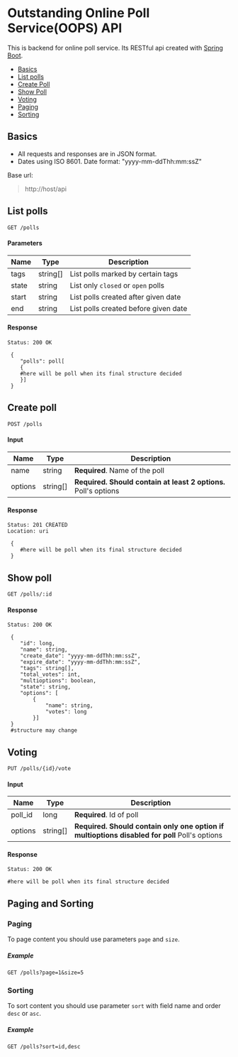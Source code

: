 # Outstanding Online Poll Service(OOPS) API
This is backend for online poll service. Its RESTful api created with [Spring Boot](https://projects.spring.io/spring-boot/). 

* [Basics](#basics)
* [List polls](#list-polls)
* [Create Poll](#create-poll)
* [Show Poll](#show-poll)
* [Voting](#voting)
* [Paging](#paging)
* [Sorting](#sorting)

## Basics
* All requests and responses are in JSON format.
* Dates using ISO 8601. Date format: "yyyy-mm-ddThh:mm:ssZ" 

Base url:
>http://host/api 
## List polls
`GET /polls`
#### Parameters
|Name|Type|Description|
|----|----|-----------|
|tags|string[]|List polls marked by certain tags|
|state|string|List only `closed` or `open` polls|
|start|string|List polls created after given date|
|end|string|List polls created before given date|

#### Response
~~~
Status: 200 OK
~~~
~~~
 {
 	"polls": poll[
 	{
 	#here will be poll when its final structure decided
 	}]
 }
~~~
## Create poll
`POST /polls`
#### Input
|Name|Type|Description|
|----|----|-----------|
|name|string|**Required**. Name of the poll|
|options|string[]|**Required. Should contain at least 2 options.** Poll's options|
  
#### Response
~~~
Status: 201 CREATED
Location: uri
~~~
~~~
 {
 	#here will be poll when its final structure decided
 }
~~~

## Show poll
`GET /polls/:id`
#### Response
~~~
Status: 200 OK
~~~
~~~
 {
 	"id": long,
 	"name": string,
 	"create_date": "yyyy-mm-ddThh:mm:ssZ",
 	"expire_date": "yyyy-mm-ddThh:mm:ssZ",
 	"tags": string[],
 	"total_votes": int,
 	"multioptions": boolean,
 	"state": string,
 	"options": [
 		{
 			"name": string,
 			"votes": long
 		}]
 }
 #structure may change
~~~

## Voting
`PUT /polls/{id}/vote`
#### Input
|Name|Type|Description|
|----|----|-----------|
|poll_id|long|**Required**. Id of poll|
|options|string[]|**Required. Should contain only one option if multioptions disabled for poll** Poll's options|

#### Response
~~~
Status: 200 OK
~~~
~~~
#here will be poll when its final structure decided
~~~
## Paging and Sorting
### Paging
To page content you should use parameters `page` and `size`.
##### Example
`GET /polls?page=1&size=5`
### Sorting
To sort content you should use parameter `sort` with field name and order `desc` or `asc`.
##### Example 
`GET /polls?sort=id,desc`
